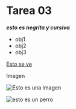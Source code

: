 # **Tarea 03**


_**esto es negrita y cursiva**_ 


- obj1 
- obj2
- obj3

[Esto se ve](https://sso.uc.cl/cas/login?service=https%3A%2F%2Fcursos.canvas.uc.cl%2Flogin%2Fcas)

Imagen 

![Esto es una imagen](https://www.latercera.com/resizer/v2/UDDPDZH7E5DGXDGX7MKUAG5THE.jpg?quality=80&smart=true&auth=ce480b8687813796b2998e1507df403e7c57791d6092b2628d822d501e3831ad&width=690&height=502)


![esto es un perro](imagen/pexels-chevanon-1108099.jpg)